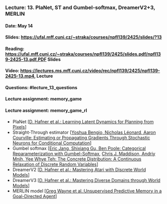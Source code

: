 ### Lecture: 13. PlaNet, ST and Gumbel-softmax, DreamerV2+3, MERLIN
#### Date: May 14
#### Slides: https://ufal.mff.cuni.cz/~straka/courses/npfl139/2425/slides/?13
#### Reading: https://ufal.mff.cuni.cz/~straka/courses/npfl139/2425/slides.pdf/npfl139-2425-13.pdf,PDF Slides
#### Video: https://lectures.ms.mff.cuni.cz/video/rec/npfl139/2425/npfl139-2425-13.mp4, Lecture
#### Questions: #lecture_13_questions
#### Lecture assignment: memory_game
#### Lecture assignment: memory_game_rl

- PlaNet [[D. Hafner et al.: Learning Latent Dynamics for Planning from Pixels](https://arxiv.org/abs/1811.04551)]
- Straight-Through estimator  [[Yoshua Bengio, Nicholas Léonard, Aaron Courville: Estimating or Propagating Gradients Through Stochastic Neurons for Conditional Computation](https://arxiv.org/abs/1308.3432)]
- Gumbel softmax [[Eric Jang, Shixiang Gu, Ben Poole: Categorical Reparameterization with Gumbel-Softmax](https://arxiv.org/abs/1611.01144), [Chris J. Maddison, Andriy Mnih, Yee Whye Teh: The Concrete Distribution: A Continuous Relaxation of Discrete Random Variables](https://arxiv.org/abs/1611.00712)]
- DreamerV2 [[D. Hafner et al.: Mastering Atari with Discrete World Models](https://arxiv.org/abs/2010.02193)]
- DreamerV3 [[D. Hafner et al.: Mastering Diverse Domains through World Models](https://arxiv.org/abs/2301.04104)]
- MERLIN model [[Greg Wayne et al.:Unsupervised Predictive Memory in a Goal-Directed Agent](https://arxiv.org/abs/1803.10760)]
